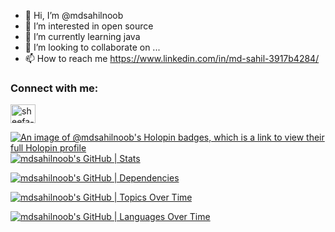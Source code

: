 - 👋 Hi, I’m @mdsahilnoob
- 👀 I’m interested in open source
- 🌱 I’m currently learning java
- 💞️ I’m looking to collaborate on ...
- 📫 How to reach me https://www.linkedin.com/in/md-sahil-3917b4284/


<h3 align="left">Connect with me:</h3>
<p align="left">
<a href="https://www.linkedin.com/in/md-sahil-3917b4284/" target="blank"><img align="center" src="https://raw.githubusercontent.com/rahuldkjain/github-profile-readme-generator/master/src/images/icons/Social/linked-in-alt.svg" alt="sheefa-naaz" height="30" width="40" /></a>
</p>

[![An image of @mdsahilnoob's Holopin badges, which is a link to view their full Holopin profile](https://holopin.me/mdsahilnoob)](https://holopin.io/@mdsahilnoob)
[![mdsahilnoob's GitHub | Stats](https://stats.quine.sh/mdsahilnoob/github?theme=dark)](https://quine.sh?utm_source=widgets&utm_campaign=mdsahilnoob)

[![mdsahilnoob's GitHub | Dependencies](https://stats.quine.sh/mdsahilnoob/dependencies?theme=dark)](https://quine.sh?utm_source=widgets&utm_campaign=mdsahilnoob)

[![mdsahilnoob's GitHub | Topics Over Time](https://stats.quine.sh/mdsahilnoob/topics-over-time?theme=dark)](https://quine.sh?utm_source=widgets&utm_campaign=mdsahilnoob)

[![mdsahilnoob's GitHub | Languages Over Time](https://stats.quine.sh/mdsahilnoob/languages-over-time?theme=dark)](https://quine.sh?utm_source=widgets&utm_campaign=mdsahilnoob)

<!---
mdsahilnoob/mdsahilnoob is a ✨ special ✨ repository because its `README.md` (this file) appears on your GitHub profile.
You can click the Preview link to take a look at your changes.
--->
